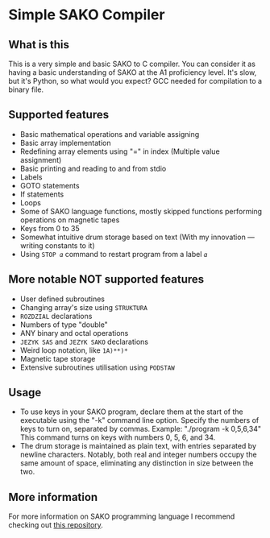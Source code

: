 Simple SAKO Compiler
========

## What is this
This is a very simple and basic SAKO to C compiler. You can consider it as having a basic understanding of SAKO at the A1 proficiency level. It's slow, but it's Python, so what would you expect? GCC needed for compilation to a binary file.

## Supported features
- Basic mathematical operations and variable assigning
- Basic array implementation
- Redefining array elements using "=" in index (Multiple value assignment)
- Basic printing and reading to and from stdio
- Labels
- GOTO statements
- If statements
- Loops
- Some of SAKO language functions, mostly skipped functions performing operations on magnetic tapes
- Keys from 0 to 35
- Somewhat intuitive drum storage based on text (With my innovation — writing constants to it)
- Using `STOP 𝛼` command to restart program from a label `𝛼`

## More notable NOT supported features
- User defined subroutines
- Changing array's size using `STRUKTURA`
- `ROZDZIAL` declarations
- Numbers of type "double"
- ANY binary and octal operations
- `JEZYK SAS` and `JEZYK SAKO` declarations
- Weird loop notation, like `1A)**)*`
- Magnetic tape storage
- Extensive subroutines utilisation using `PODSTAW`

## Usage
- To use keys in your SAKO program, declare them at the start of the executable using the "-k" command line option. Specify the numbers of keys to turn on, separated by commas. Example: "./program -k 0,5,6,34" This command turns on keys with numbers 0, 5, 6, and 34.
- The drum storage is maintained as plain text, with entries separated by newline characters. Notably, both real and integer numbers occupy the same amount of space, eliminating any distinction in size between the two.

## More information
For more information on SAKO programming language I recommend checking out [this repository](https://github.com/Acrimoris/Everything_about_SAKO).
